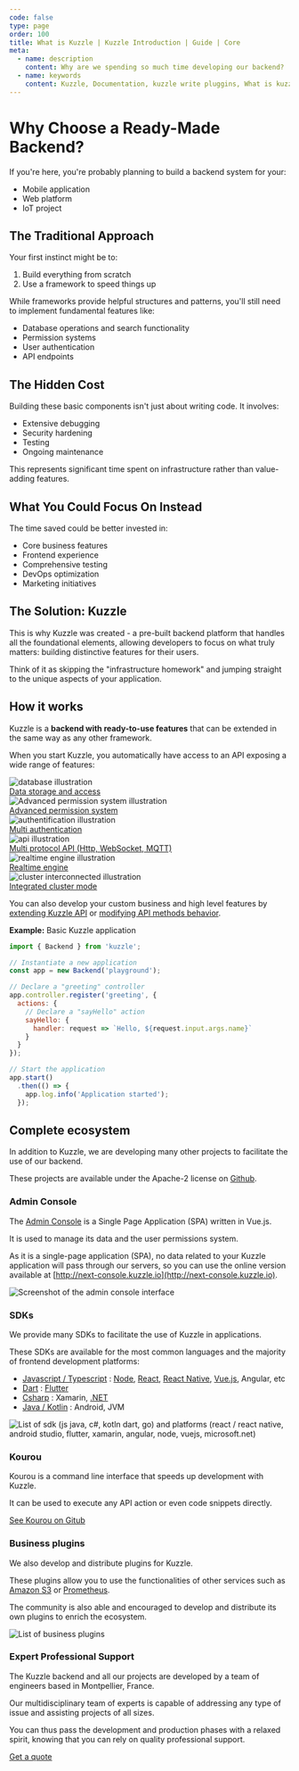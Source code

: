 ```yaml
---
code: false
type: page
order: 100
title: What is Kuzzle | Kuzzle Introduction | Guide | Core
meta:
  - name: description
    content: Why are we spending so much time developing our backend?
  - name: keywords
    content: Kuzzle, Documentation, kuzzle write pluggins, What is kuzzle
---
```


# Why Choose a Ready-Made Backend?

If you're here, you're probably planning to build a backend system for your:
- Mobile application
- Web platform
- IoT project

## The Traditional Approach

Your first instinct might be to:
1. Build everything from scratch
2. Use a framework to speed things up

While frameworks provide helpful structures and patterns, you'll still need to implement fundamental features like:
- Database operations and search functionality
- Permission systems
- User authentication
- API endpoints

## The Hidden Cost

Building these basic components isn't just about writing code. It involves:
- Extensive debugging
- Security hardening
- Testing
- Ongoing maintenance

This represents significant time spent on infrastructure rather than value-adding features.

## What You Could Focus On Instead

The time saved could be better invested in:
- Core business features
- Frontend experience
- Comprehensive testing
- DevOps optimization
- Marketing initiatives

## The Solution: Kuzzle

This is why Kuzzle was created - a pre-built backend platform that handles all the foundational elements, allowing developers to focus on what truly matters: building distinctive features for their users.

Think of it as skipping the "infrastructure homework" and jumping straight to the unique aspects of your application.


## How it works

Kuzzle is a **backend with ready-to-use features** that can be extended in the same way as any other framework.

When you start Kuzzle, you automatically have access to an API exposing a wide range of features:


<div class="IconTable">
  <div class="IconTable-item">
    <div class="IconTable-item-icon">
      <img src="./feature-data-storage.svg" alt="database illustration"/>
    </div>
    <div class="IconTable-item-text">
      <a target="_blank" href="/core/2/guides/main-concepts/data-storage">Data storage and access</a>
    </div>
  </div><div class="IconTable-item">
    <div class="IconTable-item-icon">
      <img src="./feature-acl.svg" alt="Advanced permission system illustration"/>
    </div>
    <div class="IconTable-item-text">
      <a target="_blank" href="/core/2/guides/main-concepts/permissions">Advanced permission system</a>
    </div>
  </div><div class="IconTable-item">
    <div class="IconTable-item-icon">
      <img src="./feature-auth.svg" alt="authentification illustration"/>
    </div>
    <div class="IconTable-item-text">
      <a target="_blank" href="/core/2/guides/main-concepts/authentication">Multi authentication</a>
    </div>
  </div><div class="IconTable-item">
    <div class="IconTable-item-icon">
      <img src="./feature-api.svg" alt="api illustration"/>
    </div>
    <div class="IconTable-item-text">
      <a target="_blank" href="/core/2/guides/main-concepts/api">Multi protocol API (Http, WebSocket, MQTT)</a>
    </div>
  </div><div class="IconTable-item">
    <div class="IconTable-item-icon">
      <img src="./feature-realtime.svg" alt="realtime engine illustration"/>
    </div>
    <div class="IconTable-item-text">
      <a target="_blank" href="/core/2/guides/main-concepts/realtime-engine">Realtime engine</a>
    </div>
  </div><div class="IconTable-item">
    <div class="IconTable-item-icon">
      <img src="./feature-cluster.svg" alt="cluster interconnected illustration"/>
    </div>
    <div class="IconTable-item-text">
      <a target="_blank" href="/core/2/guides/advanced/cluster-scalability">Integrated cluster mode</a>
    </div>
  </div>
</div>


You can also develop your custom business and high level features by [extending Kuzzle API](/core/2/guides/develop-on-kuzzle/api-controllers) or [modifying API methods behavior](/core/2/guides/develop-on-kuzzle/event-system#pipe).

**Example:** Basic Kuzzle application
```js
import { Backend } from 'kuzzle';

// Instantiate a new application
const app = new Backend('playground');

// Declare a "greeting" controller
app.controller.register('greeting', {
  actions: {
    // Declare a "sayHello" action
    sayHello: {
      handler: request => `Hello, ${request.input.args.name}`
    }
  }
});

// Start the application
app.start()
  .then(() => {
    app.log.info('Application started');
  });
```

## Complete ecosystem

In addition to Kuzzle, we are developing many other projects to facilitate the use of our backend.   

These projects are available under the Apache-2 license on [Github](https://github.com/kuzzleio).

### Admin Console

The [Admin Console](https://next-console.kuzzle.io) is a Single Page Application (SPA) written in Vue.js.  

It is used to manage its data and the user permissions system.

As it is a single-page application (SPA), no data related to your Kuzzle application will pass through our servers, so you can use the online version available at [http://next-console.kuzzle.io](http://next-console.kuzzle.io).

![Screenshot of the admin console interface](./ecosystem-admin-console.png)

### SDKs

We provide many SDKs to facilitate the use of Kuzzle in applications.  

These SDKs are available for the most common languages and the majority of frontend development platforms:
 - [Javascript / Typescript](/sdk/js/7) : [Node](/sdk/js/7/getting-started/node-js), [React](/sdk/js/7/getting-started/react/standalone), [React Native](/sdk/js/7/getting-started/react-native), [Vue.js](/sdk/js/7/getting-started/vuejs/standalone), Angular, etc
 - [Dart](/sdk/dart/2) : [Flutter](/sdk/dart/2/getting-started/flutter)
 - [Csharp](/sdk/csharp/2) : Xamarin, [.NET](/sdk/csharp/2/getting-started/standalone)
 - [Java / Kotlin](/sdk/jvm/1) : Android, JVM

![List of sdk (js java, c#, kotln dart, go) and platforms (react / react native, android studio, flutter, xamarin, angular, node, vuejs, microsoft.net)](./ecosystem-sdk-platforms.png)

### Kourou

Kourou is a command line interface that speeds up development with Kuzzle.

It can be used to execute any API action or even code snippets directly.

[See Kourou on Gitub](https://github.com/kuzzleio/kourou)

### Business plugins

We also develop and distribute plugins for Kuzzle.  

These plugins allow you to use the functionalities of other services such as [Amazon S3](https://docs.kuzzle.io/official-plugins/s3/2) or [Prometheus](https://github.com/kuzzleio/kuzzle-plugin-prometheus).

The community is also able and encouraged to develop and distribute its own plugins to enrich the ecosystem.

![List of business plugins](./ecosystem-business-plugins.png)


### Expert Professional Support

The Kuzzle backend and all our projects are developed by a team of engineers based in Montpellier, France.  

Our multidisciplinary team of experts is capable of addressing any type of issue and assisting projects of all sizes.

You can thus pass the development and production phases with a relaxed spirit, knowing that you can rely on quality professional support.

[Get a quote](https://info.kuzzle.io/contact-us)
